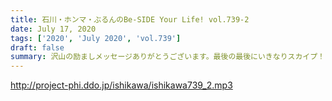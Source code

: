 ```yaml
---
title: 石川・ホンマ・ぶるんのBe-SIDE Your Life! vol.739-2
date: July 17, 2020
tags: ['2020', 'July 2020', 'vol.739']
draft: false
summary: 沢山の励ましメッセージありがとうございます。最後の最後にいきなりスカイプ！！まずは･･･
---
```


http://project-phi.ddo.jp/ishikawa/ishikawa739_2.mp3
